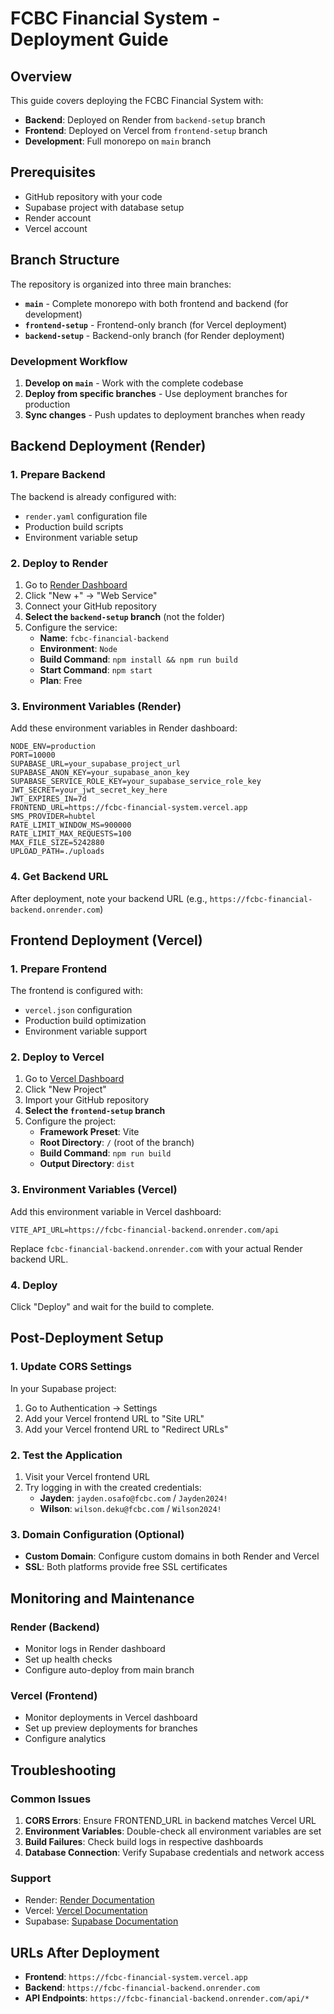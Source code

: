 # FCBC Financial System - Deployment Guide

## Overview
This guide covers deploying the FCBC Financial System with:
- **Backend**: Deployed on Render from `backend-setup` branch
- **Frontend**: Deployed on Vercel from `frontend-setup` branch
- **Development**: Full monorepo on `main` branch

## Prerequisites
- GitHub repository with your code
- Supabase project with database setup
- Render account
- Vercel account

## Branch Structure

The repository is organized into three main branches:

- **`main`** - Complete monorepo with both frontend and backend (for development)
- **`frontend-setup`** - Frontend-only branch (for Vercel deployment)
- **`backend-setup`** - Backend-only branch (for Render deployment)

### Development Workflow
1. **Develop on `main`** - Work with the complete codebase
2. **Deploy from specific branches** - Use deployment branches for production
3. **Sync changes** - Push updates to deployment branches when ready

## Backend Deployment (Render)

### 1. Prepare Backend
The backend is already configured with:
- `render.yaml` configuration file
- Production build scripts
- Environment variable setup

### 2. Deploy to Render
1. Go to [Render Dashboard](https://dashboard.render.com)
2. Click "New +" → "Web Service"
3. Connect your GitHub repository
4. **Select the `backend-setup` branch** (not the folder)
5. Configure the service:
   - **Name**: `fcbc-financial-backend`
   - **Environment**: `Node`
   - **Build Command**: `npm install && npm run build`
   - **Start Command**: `npm start`
   - **Plan**: Free

### 3. Environment Variables (Render)
Add these environment variables in Render dashboard:

```
NODE_ENV=production
PORT=10000
SUPABASE_URL=your_supabase_project_url
SUPABASE_ANON_KEY=your_supabase_anon_key
SUPABASE_SERVICE_ROLE_KEY=your_supabase_service_role_key
JWT_SECRET=your_jwt_secret_key_here
JWT_EXPIRES_IN=7d
FRONTEND_URL=https://fcbc-financial-system.vercel.app
SMS_PROVIDER=hubtel
RATE_LIMIT_WINDOW_MS=900000
RATE_LIMIT_MAX_REQUESTS=100
MAX_FILE_SIZE=5242880
UPLOAD_PATH=./uploads
```

### 4. Get Backend URL
After deployment, note your backend URL (e.g., `https://fcbc-financial-backend.onrender.com`)

## Frontend Deployment (Vercel)

### 1. Prepare Frontend
The frontend is configured with:
- `vercel.json` configuration
- Production build optimization
- Environment variable support

### 2. Deploy to Vercel
1. Go to [Vercel Dashboard](https://vercel.com/dashboard)
2. Click "New Project"
3. Import your GitHub repository
4. **Select the `frontend-setup` branch**
5. Configure the project:
   - **Framework Preset**: Vite
   - **Root Directory**: `/` (root of the branch)
   - **Build Command**: `npm run build`
   - **Output Directory**: `dist`

### 3. Environment Variables (Vercel)
Add this environment variable in Vercel dashboard:

```
VITE_API_URL=https://fcbc-financial-backend.onrender.com/api
```

Replace `fcbc-financial-backend.onrender.com` with your actual Render backend URL.

### 4. Deploy
Click "Deploy" and wait for the build to complete.

## Post-Deployment Setup

### 1. Update CORS Settings
In your Supabase project:
1. Go to Authentication → Settings
2. Add your Vercel frontend URL to "Site URL"
3. Add your Vercel frontend URL to "Redirect URLs"

### 2. Test the Application
1. Visit your Vercel frontend URL
2. Try logging in with the created credentials:
   - **Jayden**: `jayden.osafo@fcbc.com` / `Jayden2024!`
   - **Wilson**: `wilson.deku@fcbc.com` / `Wilson2024!`

### 3. Domain Configuration (Optional)
- **Custom Domain**: Configure custom domains in both Render and Vercel
- **SSL**: Both platforms provide free SSL certificates

## Monitoring and Maintenance

### Render (Backend)
- Monitor logs in Render dashboard
- Set up health checks
- Configure auto-deploy from main branch

### Vercel (Frontend)
- Monitor deployments in Vercel dashboard
- Set up preview deployments for branches
- Configure analytics

## Troubleshooting

### Common Issues
1. **CORS Errors**: Ensure FRONTEND_URL in backend matches Vercel URL
2. **Environment Variables**: Double-check all environment variables are set
3. **Build Failures**: Check build logs in respective dashboards
4. **Database Connection**: Verify Supabase credentials and network access

### Support
- Render: [Render Documentation](https://render.com/docs)
- Vercel: [Vercel Documentation](https://vercel.com/docs)
- Supabase: [Supabase Documentation](https://supabase.com/docs)

## URLs After Deployment
- **Frontend**: `https://fcbc-financial-system.vercel.app`
- **Backend**: `https://fcbc-financial-backend.onrender.com`
- **API Endpoints**: `https://fcbc-financial-backend.onrender.com/api/*`
